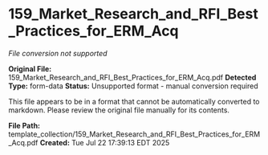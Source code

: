 # 159_Market_Research_and_RFI_Best_Practices_for_ERM_Acq

_File conversion not supported_

**Original File:** 159_Market_Research_and_RFI_Best_Practices_for_ERM_Acq.pdf
**Detected Type:** form-data
**Status:** Unsupported format - manual conversion required

This file appears to be in a format that cannot be automatically converted to markdown.
Please review the original file manually for its contents.

**File Path:** template_collection/159_Market_Research_and_RFI_Best_Practices_for_ERM_Acq.pdf
**Created:** Tue Jul 22 17:39:13 EDT 2025
